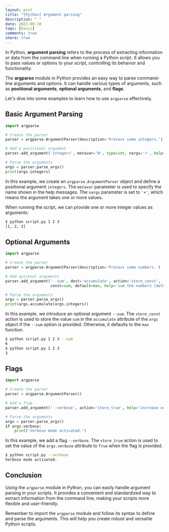 ```yaml
---
layout: post
title: "[Python] Argument parsing"
description: " "
date: 2023-09-10
tags: [basic]
comments: true
share: true
---
```


In Python, **argument parsing** refers to the process of extracting information or data from the command line when running a Python script. It allows you to pass values or options to your script, controlling its behavior and functionality.

The **argparse** module in Python provides an easy way to parse command-line arguments and options. It can handle various types of arguments, such as **positional arguments**, **optional arguments**, and **flags**.

Let's dive into some examples to learn how to use `argparse` effectively.

## Basic Argument Parsing

```python
import argparse

# Create the parser
parser = argparse.ArgumentParser(description='Process some integers.')

# Add a positional argument
parser.add_argument('integers', metavar='N', type=int, nargs='+', help='an integer for the accumulator')

# Parse the arguments
args = parser.parse_args()
print(args.integers)
```

In this example, we create an `argparse.ArgumentParser` object and define a positional argument `integers`. The `metavar` parameter is used to specify the name shown in the help messages. The `nargs` parameter is set to `'+'`, which means the argument takes one or more values.

When running the script, we can provide one or more integer values as arguments:

```bash
$ python script.py 1 2 3
[1, 2, 3]
```

## Optional Arguments

```python
import argparse

# Create the parser
parser = argparse.ArgumentParser(description='Process some numbers.')

# Add optional arguments
parser.add_argument('--sum', dest='accumulate', action='store_const',
                    const=sum, default=max, help='sum the numbers (default: find the max)')

# Parse the arguments
args = parser.parse_args()
print(args.accumulate(args.integers))
```

In this example, we introduce an optional argument `--sum`. The `store_const` action is used to store the value `sum` in the `accumulate` attribute of the `args` object if the `--sum` option is provided. Otherwise, it defaults to the `max` function.

```bash
$ python script.py 1 2 3 --sum
6
$ python script.py 1 2 3
3
```

## Flags

```python
import argparse

# Create the parser
parser = argparse.ArgumentParser()

# Add a flag
parser.add_argument('--verbose', action='store_true', help='increase output verbosity')

# Parse the arguments
args = parser.parse_args()
if args.verbose:
    print('Verbose mode activated.')
```

In this example, we add a flag `--verbose`. The `store_true` action is used to set the value of the `args.verbose` attribute to `True` when the flag is provided.

```bash
$ python script.py --verbose
Verbose mode activated.
```

## Conclusion

Using the `argparse` module in Python, you can easily handle argument parsing in your scripts. It provides a convenient and standardized way to extract information from the command line, making your scripts more flexible and user-friendly.

Remember to import the `argparse` module and follow its syntax to define and parse the arguments. This will help you create robust and versatile Python scripts.